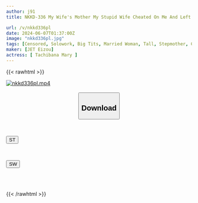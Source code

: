 ```yaml
---
author: j91
title: NKKD-336 My Wife's Mother My Stupid Wife Cheated On Me And Left Me, So I Called My Wife's Mother To Protest... She Said, "I'm Sorry About My Daughter... I'll Take Care Of The House Until She Comes Back..." So I Made Her Do All The Things For My Wife Mary Tachibana

url: /v/nkkd336pl
date: 2024-06-07T01:37:00Z
image: "nkkd336pl.jpg"
tags: [Censored, Solowork, Big Tits, Married Woman, Tall, Stepmother, Cuckold	]
maker: [JET Eizou]
actress: [ Tachibana Mary ]
---
```



{{< rawhtml >}}

<div class="video" data-videoid="pLdZe1KlrgSrKMz">
    <a href="javascript:;">
        <img src="/v/nkkd336pl/nkkd336pl.jpg" width="WIDTH" height="HEIGHT" alt="nkkd336pl.mp4" loading="lazy">
    </a>
</div>

<script type="text/javascript" src="https://j91.asia/asset/on-demand-st.js"></script>

<br>
  <link rel="stylesheet" href="https://j91.asia/asset/bs5.css">
  
  <center>
  <button class="btn btn-primary" type="button" data-bs-toggle="collapse" data-bs-target=".multi-collapse" aria-expanded="false" aria-controls="multiCollapseExample1 multiCollapseExample2"><h2>Download</h2></button></center>
</p>
<div class="row">
  <div class="col">
    <div class="collapse multi-collapse" id="multiCollapseExample1">
      <div class="card card-body">
	      	      <br>
<div class="buttons">  
<p><a href="/v/nkkd336pl/st.html" target="_blank"><button class="btn-hover color-3"><i class="fa fa-download"></i> ST</button></a></p></div>
    </div>
  </div>
</div>
  <div class="col">
    <div class="collapse multi-collapse" id="multiCollapseExample2">
      <div class="card card-body">
	      <br>
<div class="buttons">
<p><a href="/v/nkkd336pl/sw.html" target="_blank"><button class="btn-hover color-2"><i class="fa fa-download"></i> SW</button></a></p></div>
<br><br>
      </div>
    </div>
  </div>
</div>

{{< /rawhtml >}}